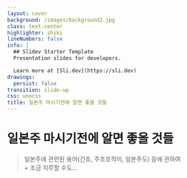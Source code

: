 ```yaml
---
layout: cover
background: /images/background2.jpg
class: text-center
highlighter: shiki
lineNumbers: false
info: |
  ## Slidev Starter Template
  Presentation slides for developers.

  Learn more at [Sli.dev](https://sli.dev)
drawings:
  persist: false
transition: slide-up
css: unocss
title: 일본주 마시기전에 알면 좋을 것들
---
```


# 일본주 마시기전에 알면 좋을 것들

> 일본주에 관련된 용어(긴죠, 주조호적미, 일본주도) 등에 관하여  
> \+ 조금 지루할 수도...




